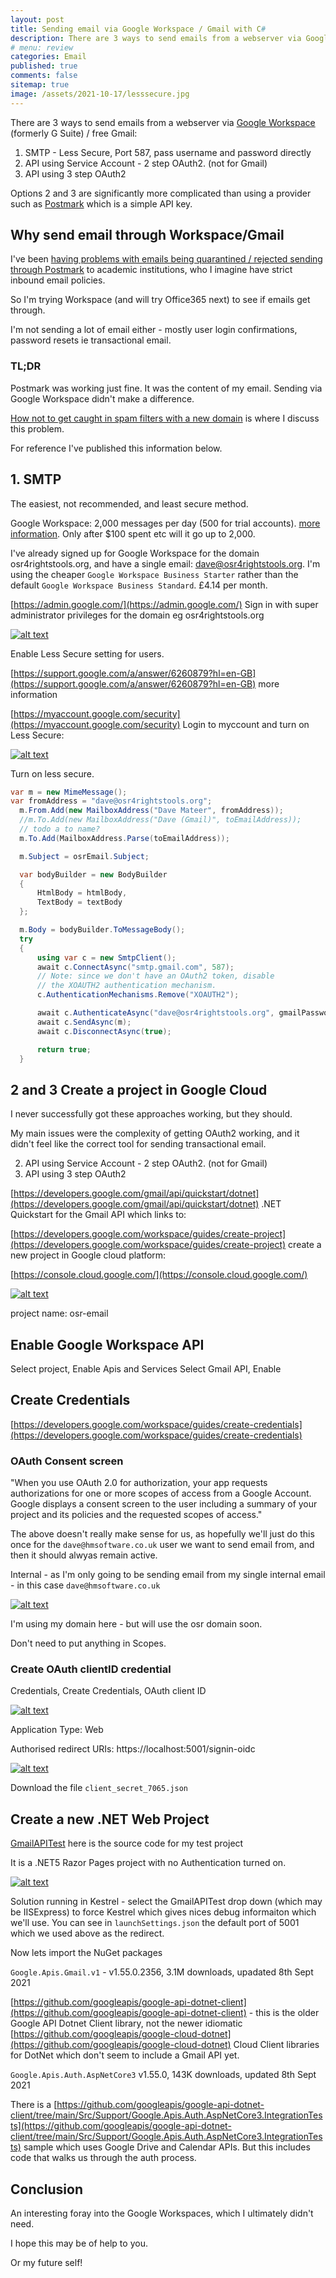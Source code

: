 ```yaml
---
layout: post
title: Sending email via Google Workspace / Gmail with C#
description: There are 3 ways to send emails from a webserver via Google Workspace
# menu: review
categories: Email 
published: true 
comments: false     
sitemap: true
image: /assets/2021-10-17/lesssecure.jpg
---
```


<!-- [![alt text](/assets/2021-10-15/postmark.jpg "postmark"){:width="200px"}](/assets/2021-10-07/http2b.png) -->
<!-- [![alt text](/assets/2021-10-15/postmark.jpg "postmark")](/assets/2021-10-15/postmark.jpg) -->

There are 3 ways to send emails from a webserver via [Google Workspace](https://en.wikipedia.org/wiki/Google_Workspace) (formerly G Suite) / free Gmail:

1. SMTP - Less Secure, Port 587, pass username and password directly
2. API using Service Account - 2 step OAuth2. (not for Gmail)
3. API using 3 step OAuth2

Options 2 and 3 are significantly more complicated than using a provider such as [Postmark]() which is a simple API key.

## Why send email through Workspace/Gmail

I've been [having problems with emails being quarantined / rejected sending through Postmark](/2021/10/15/email-IP-block-barracuda) to academic institutions, who I imagine have strict inbound email policies. 

So I'm trying Workspace (and will try Office365 next) to see if emails get through.

I'm not sending a lot of email either - mostly user login confirmations, password resets ie transactional email.

### TL;DR

Postmark was working just fine. It was the content of my email. Sending via Google Workspace didn't make a difference.

[How not to get caught in spam filters with a new domain](/2021/10/18/how-to-not-get-caught-in-spam-filters-with-a-new-domain) is where I discuss this problem.

For reference I've published this information below.

## 1. SMTP

The easiest, not recommended, and least secure method.

Google Workspace: 2,000 messages per day (500 for trial accounts). [more information](https://support.google.com/a/answer/166852#zippy=). Only after $100 spent etc will it go up to 2,000.

I've already signed up for Google Workspace for the domain osr4rightstools.org, and have a single email: dave@osr4rightstools.org. I'm using the cheaper `Google Workspace Business Starter` rather than the default `Google Workspace Business Standard`. £4.14 per month.

[https://admin.google.com/](https://admin.google.com/) Sign in with super administrator privileges for the domain eg osr4rightstools.org

[![alt text](/assets/2021-10-17/lesssecure.jpg "less")](/assets/2021-10-17/lesssecure.jpg)

Enable Less Secure setting for users.

[https://support.google.com/a/answer/6260879?hl=en-GB](https://support.google.com/a/answer/6260879?hl=en-GB) more information

[https://myaccount.google.com/security](https://myaccount.google.com/security) Login to myccount and turn on Less Secure:


[![alt text](/assets/2021-10-17/lesssecure2.jpg "less")](/assets/2021-10-17/lesssecure2.jpg)

Turn on less secure.

```cs
var m = new MimeMessage();
var fromAddress = "dave@osr4rightstools.org";
  m.From.Add(new MailboxAddress("Dave Mateer", fromAddress));
  //m.To.Add(new MailboxAddress("Dave (Gmail)", toEmailAddress));
  // todo a to name?
  m.To.Add(MailboxAddress.Parse(toEmailAddress));

  m.Subject = osrEmail.Subject;

  var bodyBuilder = new BodyBuilder
  {
      HtmlBody = htmlBody,
      TextBody = textBody
  };

  m.Body = bodyBuilder.ToMessageBody();
  try
  {
      using var c = new SmtpClient();
      await c.ConnectAsync("smtp.gmail.com", 587);
      // Note: since we don't have an OAuth2 token, disable
      // the XOAUTH2 authentication mechanism.
      c.AuthenticationMechanisms.Remove("XOAUTH2");

      await c.AuthenticateAsync("dave@osr4rightstools.org", gmailPassword);
      await c.SendAsync(m);
      await c.DisconnectAsync(true);

      return true;
  }
```

## 2 and 3 Create a project in Google Cloud

I never successfully got these approaches working, but they should.

My main issues were the complexity of getting OAuth2 working, and it didn't feel like the correct tool for sending transactional email.

2. API using Service Account - 2 step OAuth2. (not for Gmail)
3. API using 3 step OAuth2

[https://developers.google.com/gmail/api/quickstart/dotnet](https://developers.google.com/gmail/api/quickstart/dotnet) .NET Quickstart for the Gmail API which links to:

[https://developers.google.com/workspace/guides/create-project](https://developers.google.com/workspace/guides/create-project) create a new project in Google cloud platform:

[https://console.cloud.google.com/](https://console.cloud.google.com/)

[![alt text](/assets/2021-10-17/project.jpg "prpoject")](/assets/2021-10-17/project.jpg)

project name: osr-email


## Enable Google Workspace API

Select project, Enable Apis and Services
Select Gmail API, Enable

## Create Credentials

[https://developers.google.com/workspace/guides/create-credentials](https://developers.google.com/workspace/guides/create-credentials)


### OAuth Consent screen

"When you use OAuth 2.0 for authorization, your app requests authorizations for one or more scopes of access from a Google Account. Google displays a consent screen to the user including a summary of your project and its policies and the requested scopes of access."

The above doesn't really make sense for us, as hopefully we'll just do this once for the `dave@hmsoftware.co.uk` user we want to send email from, and then it should alwyas remain active.

Internal - as I'm only going to be sending email from my single internal email - in this case `dave@hmsoftware.co.uk`


[![alt text](/assets/2021-10-17/consent.jpg "consent")](/assets/2021-10-17/consent.jpg)

I'm using my domain here - but will use the osr domain soon.

Don't need to put anything in Scopes.


### Create OAuth clientID credential

Credentials, Create Credentials, OAuth client ID

[![alt text](/assets/2021-10-17/oauth.jpg "oauth")](/assets/2021-10-17/oauth.jpg)

Application Type: Web

Authorised redirect URIs: https://localhost:5001/signin-oidc

[![alt text](/assets/2021-10-17/json.jpg "json")](/assets/2021-10-17/json.jpg)

Download the file `client_secret_7065.json`


## Create a new .NET Web Project

[GmailAPITest]() here is the source code for my test project

It is a .NET5 Razor Pages project with no Authentication turned on.

[![alt text](/assets/2021-10-17/json.jpg "json")](/assets/2021-10-17/json.jpg)

Solution running in Kestrel - select the GmailAPITest drop down (which may be IISExpress) to force Kestrel which gives nices debug informaiton which we'll use. You can see in `launchSettings.json` the default port of 5001 which we used above as the redirect.

Now lets import the NuGet packages

`Google.Apis.Gmail.v1` - v1.55.0.2356, 3.1M downloads, upadated 8th Sept 2021

[https://github.com/googleapis/google-api-dotnet-client](https://github.com/googleapis/google-api-dotnet-client) - this is the older Google API Dotnet Client library, not the newer idiomatic [https://github.com/googleapis/google-cloud-dotnet](https://github.com/googleapis/google-cloud-dotnet) Cloud Client libraries for DotNet which don't seem to include a Gmail API yet.

`Google.Apis.Auth.AspNetCore3` v1.55.0, 143K downloads, updated 8th Sept 2021 

There is a [https://github.com/googleapis/google-api-dotnet-client/tree/main/Src/Support/Google.Apis.Auth.AspNetCore3.IntegrationTests](https://github.com/googleapis/google-api-dotnet-client/tree/main/Src/Support/Google.Apis.Auth.AspNetCore3.IntegrationTests) sample which uses Google Drive and Calendar APIs. But this includes code that walks us through the auth process.

## Conclusion

An interesting foray into the Google Workspaces, which I ultimately didn't need.

I hope this may be of help to you.

Or my future self!
